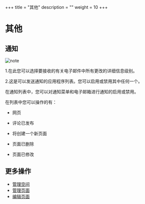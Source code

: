 ﻿+++
title = "其他"
description = ""
weight = 10
+++

# 其他
## 通知
![note](/docs/user-guide/wiki/system-management/image/note.png)

1.在此您可以选择要接收的有关电子邮件中所有更改的详细信息级别。

2.这是可以发送通知的应用程序列表。您可以启用或禁用其中任何一个。

在通知列表中，您可以对通知菜单和电子邮箱进行通知的启用或禁用。

在列表中您可以操作的有：

- 网页

- 评论已发布

- 将创建一个新页面

- 页面已删除

- 页面已修改

## 更多操作
- [管理空间](../../space/manage-space)
- [管理页面](../../page/manage-page)
- [编辑页面](../../page/edict-page)